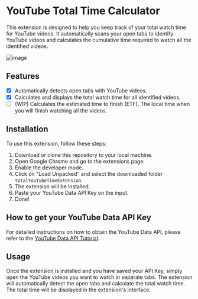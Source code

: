 # YouTube Total Time Calculator

This extension is designed to help you keep track of your total watch time for YouTube videos. It automatically scans your open tabs to identify YouTube videos and calculates the cumulative time required to watch all the identified videos.

![image](https://github.com/LautiLosio/totalYouTubeTimeExtension/assets/38726997/bde782fd-0de3-4315-92a5-1d574231aa31)

## Features

- [x] Automatically detects open tabs with YouTube videos.
- [x] Calculates and displays the total watch time for all identified videos.
- [ ] (WIP) Calculates the estimated time to finish (ETF). The local time when you will finish watching all the videos.

## Installation

To use this extension, follow these steps:

1. Download or clone this repository to your local machine.
2. Open Google Chrome and go to the extensions page.
3. Enable the developer mode.
4. Click on "Load Unpacked" and select the downloaded folder `totalYouTubeTimeExtension`.
5. The extension will be installed.
6. Paste your YouTube Data API Key on the input.
7. Done!


## How to get your YouTube Data API Key

For detailed instructions on how to obtain the YouTube Data API, please refer to the [YouTube Data API Tutorial](getYoutubeAPI.md).


## Usage

Once the extension is installed and you have saved your API Key, simply open the YouTube videos you want to watch in separate tabs. The extension will automatically detect the open tabs and calculate the total watch time. The total time will be displayed in the extension's interface.
